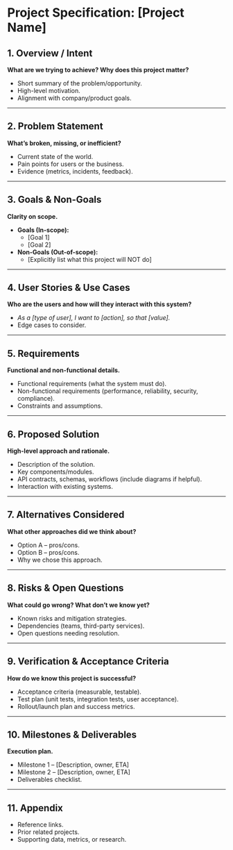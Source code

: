 # Project Specification: [Project Name]

## 1. Overview / Intent
**What are we trying to achieve? Why does this project matter?**
- Short summary of the problem/opportunity.
- High-level motivation.
- Alignment with company/product goals.

---

## 2. Problem Statement
**What’s broken, missing, or inefficient?**
- Current state of the world.
- Pain points for users or the business.
- Evidence (metrics, incidents, feedback).

---

## 3. Goals & Non-Goals
**Clarity on scope.**
- **Goals (In-scope):**
  - [Goal 1]
  - [Goal 2]
- **Non-Goals (Out-of-scope):**
  - [Explicitly list what this project will NOT do]

---

## 4. User Stories & Use Cases
**Who are the users and how will they interact with this system?**
- *As a [type of user], I want to [action], so that [value].*
- Edge cases to consider.

---

## 5. Requirements
**Functional and non-functional details.**
- Functional requirements (what the system must do).
- Non-functional requirements (performance, reliability, security, compliance).
- Constraints and assumptions.

---

## 6. Proposed Solution
**High-level approach and rationale.**
- Description of the solution.
- Key components/modules.
- API contracts, schemas, workflows (include diagrams if helpful).
- Interaction with existing systems.

---

## 7. Alternatives Considered
**What other approaches did we think about?**
- Option A – pros/cons.
- Option B – pros/cons.
- Why we chose this approach.

---

## 8. Risks & Open Questions
**What could go wrong? What don’t we know yet?**
- Known risks and mitigation strategies.
- Dependencies (teams, third-party services).
- Open questions needing resolution.

---

## 9. Verification & Acceptance Criteria
**How do we know this project is successful?**
- Acceptance criteria (measurable, testable).
- Test plan (unit tests, integration tests, user acceptance).
- Rollout/launch plan and success metrics.

---

## 10. Milestones & Deliverables
**Execution plan.**
- Milestone 1 – [Description, owner, ETA]
- Milestone 2 – [Description, owner, ETA]
- Deliverables checklist.

---

## 11. Appendix
- Reference links.
- Prior related projects.
- Supporting data, metrics, or research.
